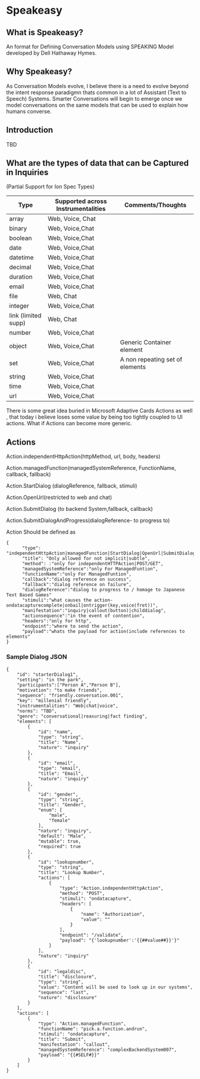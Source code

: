 # Speakeasy 

## What is Speakeasy?
An format for Defining Conversation Models using SPEAKING Model developed by Dell Hathaway Hymes.

## Why Speakeasy?
As Conversation Models evolve, I believe there is a need to evolve beyond the intent response paradigmn thats common in a lot of Assistant (Text to Speech) Systems. Smarter Conversations will begin to emerge once we model conversations on the same models that can be used to explain how humans converse.

## Introduction
TBD

## What are the types of data that can be Captured in Inquiries

(Partial Support for Ion Spec Types)

Type   | Supported across Instrumentalities  | Comments/Thoughts  
---|---|---
array| Web, Voice, Chat 
binary| Web, Voice,Chat 
boolean| Web, Voice,Chat 
date| Web, Voice,Chat 
datetime| Web, Voice,Chat 
decimal| Web, Voice,Chat 
duration| Web, Voice,Chat 
email| Web, Voice,Chat 
file| Web, Chat 
integer| Web, Voice,Chat 
link (limited supp)| Web, Chat 
number| Web, Voice,Chat 
object| Web, Voice,Chat | Generic Container element
set| Web, Voice,Chat |A non repeating set of elements
string| Web, Voice,Chat 
time| Web, Voice,Chat 
url| Web, Voice,Chat 

There is some great idea buried in Microsoft Adaptive Cards Actions as well , that today i believe loses some value by being too tightly coupled to UI actions. What if Actions can become more generic.

## Actions

Action.independentHttpAction(httpMethod, url, body, headers)

Action.managedFunction(managedSystemReference, FunctionName, callback, fallback)

Action.StartDialog (dialogReference, fallback, stimuli)

Action.OpenUrl(restricted to web and chat)

Action.SubmitDialog (to backend System,fallback, callback)

Action.SubmitDialogAndProgress(dialogReference- to progress to)

Action Should be defined as 

```
{
      "type": "independentHttpAction|managedFunction|StartDialog|OpenUrl|SubmitDialogAndProgress",
      "title": "Only allowed for not implicit|subtle",
      "method": :"only for independentHTTPAction|POST/GET",
      "managedSystemReference":"only For ManagedFuntion",
      "functionName":"only For ManagedFuntion",
      "callback":"dialog reference on success",
      "fallback":"dialog reference on failure",
      "dialogReference":"dialog to progress to / homage to Japanese Text Based Games"
      "stimuli":"what causes the action- ondatacapturecomplete|onbail|ontrigger(key,voice(fret))",
      "manifestation":"inquiry|callout(button)|childdialog",
      "actionsequence":"in the event of contention",
      "headers":"only for http",
      "endpoint":"where to send the action",
      "payload":"whats the payload for action(include references to elements"
}
```

### Sample Dialog JSON

```
{
    "id": "starterDialog1",
    "setting": "in the park",
    "participants":["Person A","Person B"],
    "motivation": "to make friends",
    "sequence": "friendly.conversation.001",
    "key": "millenial friendly",
    "instrumentalities": "Web|chat|voice",
    "norms": "TBD",
    "genre": "conversational|reasuring|fact finding",
    "elements": [
        {
            "id": "name",
            "type": "string",
            "title": "Name",
            "nature": "inquiry"
        },
        {
            "id": "email",
            "type": "email",
            "title": "Email",
            "nature": "inquiry"
        },
        {
            "id": "gender",
            "type": "string",
            "title": "Gender",
            "enum": [
                "male",
                "female"
            ],
            "nature": "inquiry",
            "default": "Male",
            "mutable": true,
            "required": true
        },
        {
            "id": "lookupnumber",
            "type": "string",
            "title": "Lookup Number",
            "actions": [
                {
                    "type": "Action.independentHttpAction",
                    "method": "POST",
                    "stimuli": "ondatacapture",
                    "headers": [
                        {
                            "name": "Authorization",
                            "value": ""
                        }
                    ],
                    "endpoint": "/validate",
                    "payload": "{'lookupnumber':'{{##value##}}'}"
                }
            ],
            "nature": "inquiry"
        },
        {
            "id": "legaldisc",
            "title": "disclosure",
            "type": "string",
            "value": "Content will be used to look up in our systems",
            "sequence": "last",
            "nature": "disclosure"
        }
    ],
    "actions": [
        {
            "type": "Action.managedFunction",
            "functionName": "pick.a.function.andrun",
            "stimuli": "ondatacapture",
            "title": "Submit",
            "manifestation": "callout",
            "managedSystemReference": "complexBackendSystem007",
            "payload": "{{#SELF#}}"
        }
    ]
}

```
